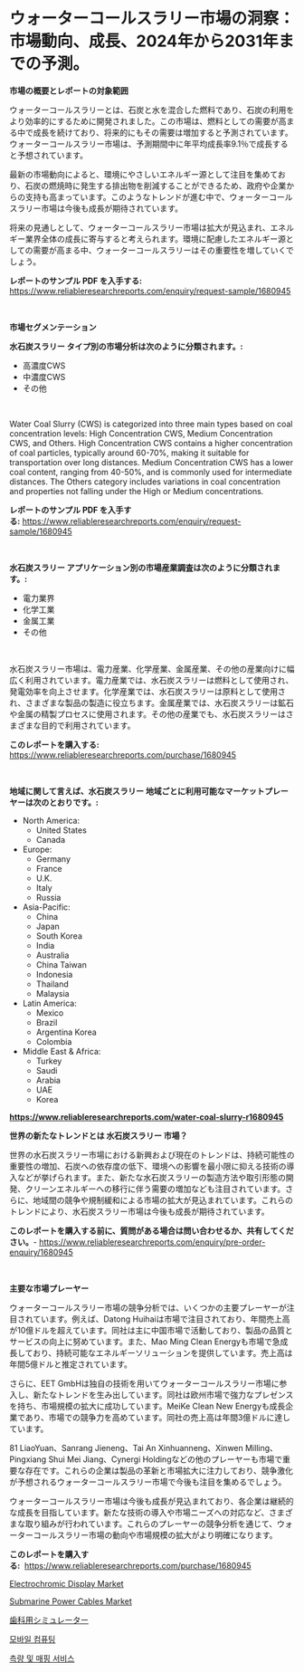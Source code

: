 <p><h1>ウォーターコールスラリー市場の洞察：市場動向、成長、2024年から2031年までの予測。</h1></p><p><strong>市場の概要とレポートの対象範囲</strong></p>
<p><p>ウォーターコールスラリーとは、石炭と水を混合した燃料であり、石炭の利用をより効率的にするために開発されました。この市場は、燃料としての需要が高まる中で成長を続けており、将来的にもその需要は増加すると予測されています。ウォーターコールスラリー市場は、予測期間中に年平均成長率9.1％で成長すると予想されています。</p><p>最新の市場動向によると、環境にやさしいエネルギー源として注目を集めており、石炭の燃焼時に発生する排出物を削減することができるため、政府や企業からの支持も高まっています。このようなトレンドが進む中で、ウォーターコールスラリー市場は今後も成長が期待されています。</p><p>将来の見通しとして、ウォーターコールスラリー市場は拡大が見込まれ、エネルギー業界全体の成長に寄与すると考えられます。環境に配慮したエネルギー源としての需要が高まる中、ウォーターコールスラリーはその重要性を増していくでしょう。</p></p>
<p><strong>レポートのサンプル PDF を入手する:</strong> <a href="https://www.reliableresearchreports.com/enquiry/request-sample/1680945">https://www.reliableresearchreports.com/enquiry/request-sample/1680945</a></p>
<p>&nbsp;</p>
<p><strong>市場セグメンテーション</strong></p>
<p><strong>水石炭スラリー タイプ別の市場分析は次のように分類されます。:</strong></p>
<p><ul><li>高濃度CWS</li><li>中濃度CWS</li><li>その他</li></ul></p>
<p>&nbsp;</p>
<p><p>Water Coal Slurry (CWS) is categorized into three main types based on coal concentration levels: High Concentration CWS, Medium Concentration CWS, and Others. High Concentration CWS contains a higher concentration of coal particles, typically around 60-70%, making it suitable for transportation over long distances. Medium Concentration CWS has a lower coal content, ranging from 40-50%, and is commonly used for intermediate distances. The Others category includes variations in coal concentration and properties not falling under the High or Medium concentrations.</p></p>
<p><strong>レポートのサンプル PDF を入手する:</strong>&nbsp;<a href="https://www.reliableresearchreports.com/enquiry/request-sample/1680945">https://www.reliableresearchreports.com/enquiry/request-sample/1680945</a></p>
<p>&nbsp;</p>
<p><strong> 水石炭スラリー アプリケーション別の市場産業調査は次のように分類されます。:</strong></p>
<p><ul><li>電力業界</li><li>化学工業</li><li>金属工業</li><li>その他</li></ul></p>
<p>&nbsp;</p>
<p><p>水石炭スラリー市場は、電力産業、化学産業、金属産業、その他の産業向けに幅広く利用されています。電力産業では、水石炭スラリーは燃料として使用され、発電効率を向上させます。化学産業では、水石炭スラリーは原料として使用され、さまざまな製品の製造に役立ちます。金属産業では、水石炭スラリーは鉱石や金属の精製プロセスに使用されます。その他の産業でも、水石炭スラリーはさまざまな目的で利用されています。</p></p>
<p><strong>このレポートを購入する:</strong>&nbsp; <a href="https://www.reliableresearchreports.com/purchase/1680945">https://www.reliableresearchreports.com/purchase/1680945</a></p>
<p>&nbsp;</p>
<p><strong>地域に関して言えば、水石炭スラリー 地域ごとに利用可能なマーケットプレーヤーは次のとおりです。:</strong></p>
<p><ul>
    <li>
        North America:
        <ul>
            <li>United States</li>
            <li>Canada</li>
        </ul>
    </li>
    <li>
        Europe:
        <ul>
            <li>Germany</li>
            <li>France</li>
            <li>U.K.</li>
            <li>Italy</li>
            <li>Russia</li>
        </ul>
    </li>
    <li>
        Asia-Pacific:
        <ul>
            <li>China</li>
            <li>Japan</li>
            <li>South Korea</li>
            <li>India</li>
            <li>Australia</li>
            <li>China Taiwan</li>
            <li>Indonesia</li>
            <li>Thailand</li>
            <li>Malaysia</li>
        </ul>
    </li>
    <li>
        Latin America:
        <ul>
            <li>Mexico</li>
            <li>Brazil</li>
            <li>Argentina Korea</li>
            <li>Colombia</li>
        </ul>
    </li>
    <li>
        Middle East & Africa:
        <ul>
            <li>Turkey</li>
            <li>Saudi</li>
            <li>Arabia</li>
            <li>UAE</li>
            <li>Korea</li>
        </ul>
    </li>
    </ul></p>
<p><strong><a href="https://www.reliableresearchreports.com/water-coal-slurry-r1680945">https://www.reliableresearchreports.com/water-coal-slurry-r1680945</a></strong>&nbsp;</p>
<p><strong>世界の新たなトレンドとは 水石炭スラリー 市場？</strong></p>
<p><p>世界の水石炭スラリー市場における新興および現在のトレンドは、持続可能性の重要性の増加、石炭への依存度の低下、環境への影響を最小限に抑える技術の導入などが挙げられます。また、新たな水石炭スラリーの製造方法や取引形態の開発、クリーンエネルギーへの移行に伴う需要の増加なども注目されています。さらに、地域間の競争や規制緩和による市場の拡大が見込まれています。これらのトレンドにより、水石炭スラリー市場は今後も成長が期待されています。</p></p>
<p><strong>このレポートを購入する前に、質問がある場合は問い合わせるか、共有してください。</strong>- <a href="https://www.reliableresearchreports.com/enquiry/pre-order-enquiry/1680945">https://www.reliableresearchreports.com/enquiry/pre-order-enquiry/1680945</a></p>
<p>&nbsp;</p>
<p><strong>主要な市場プレーヤー</strong></p>
<p><p>ウォーターコールスラリー市場の競争分析では、いくつかの主要プレーヤーが注目されています。例えば、Datong Huihaiは市場で注目されており、年間売上高が10億ドルを超えています。同社は主に中国市場で活動しており、製品の品質とサービスの向上に努めています。また、Mao Ming Clean Energyも市場で急成長しており、持続可能なエネルギーソリューションを提供しています。売上高は年間5億ドルと推定されています。</p><p>さらに、EET GmbHは独自の技術を用いてウォーターコールスラリー市場に参入し、新たなトレンドを生み出しています。同社は欧州市場で強力なプレゼンスを持ち、市場規模の拡大に成功しています。MeiKe Clean New Energyも成長企業であり、市場での競争力を高めています。同社の売上高は年間3億ドルに達しています。</p><p>81 LiaoYuan、Sanrang Jieneng、Tai An Xinhuanneng、Xinwen Milling、Pingxiang Shui Mei Jiang、Cynergi Holdingなどの他のプレーヤーも市場で重要な存在です。これらの企業は製品の革新と市場拡大に注力しており、競争激化が予想されるウォーターコールスラリー市場で今後も注目を集めるでしょう。</p><p>ウォーターコールスラリー市場は今後も成長が見込まれており、各企業は継続的な成長を目指しています。新たな技術の導入や市場ニーズへの対応など、さまざまな取り組みが行われています。これらのプレーヤーの競争分析を通じて、ウォーターコールスラリー市場の動向や市場規模の拡大がより明確になります。</p></p>
<p><strong>このレポートを購入する:</strong>&nbsp;&nbsp;<a href="https://www.reliableresearchreports.com/purchase/1680945">https://www.reliableresearchreports.com/purchase/1680945</a></p>
<p><p><a href="https://github.com/nathandecarvalho/Market-Research-Report-List-2/blob/main/electrochromic-display-market.md">Electrochromic Display Market</a></p><p><a href="https://github.com/kosella/Market-Research-Report-List-2/blob/main/submarine-power-cables-market.md">Submarine Power Cables Market</a></p><p><a href="https://medium.com/@queenlitle19361/%E6%AD%AF%E7%A7%91%E3%82%B7%E3%83%9F%E3%83%A5%E3%83%AC%E3%83%BC%E3%82%BF%E3%83%BC%E5%B8%82%E5%A0%B4-%E5%B8%82%E5%A0%B4cagr-%E5%B8%82%E5%A0%B4%E5%8B%95%E5%90%91-%E6%88%90%E9%95%B7%E6%88%A6%E7%95%A5%E3%81%AB%E9%96%A2%E3%81%99%E3%82%8B%E6%83%85%E5%A0%B1-27b032e41c62">歯科用シミュレーター</a></p><p><a href="https://medium.com/@jonatanjast1928/quot-%EB%AA%A8%EB%B0%94%EC%9D%BC-%EC%BB%B4%ED%93%A8%ED%8C%85-%EC%8B%9C%EC%9E%A5-%EC%A1%B0%EC%82%AC-%EB%B3%B4%EA%B3%A0%EC%84%9C-%EA%B7%B8-%EC%97%AD%EC%82%AC-%EB%B0%8F-2024%EB%85%84%EB%B6%80%ED%84%B0-2031%EB%85%84%EA%B9%8C%EC%A7%80%EC%9D%98-%EC%98%88%EC%B8%A1-quot-4ead48f41c21">모바일 컴퓨팅</a></p><p><a href="https://github.com/JackieFauhey9089475/Market-Research-Report-List-1/blob/main/305632020436.md">측량 및 매핑 서비스</a></p></p>